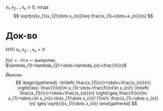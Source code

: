 $x_{1}, x_{2}\dots, x_{n}\geq 0$, тогда 
$$
\sqrt[n]{x_{1}x_{2}\dots x_{n}}\leq \frac{x_{1}+\dots+x_{n}}{n}
$$
# Док-во

НУО $x_{1}, x_{2}\dots, x_{n}>0$

$f(x)=-\ln x$ — выпуклая, $\lambda_{1}=\lambda_{2}=\dots=\lambda_{n}=\frac{1}{n}$

Йенсен: 
$$
\begin{gathered}
-\ln\left( \frac{x_{1}}{n}+\dots+\frac{x_{n}}{n} \right)\leq -\frac{1}{n}\ln x_{1}-\dots-\frac{1}{n}\ln x_{n}\\
\ln\left( \frac{x_{1}}{n}+\dots+\frac{x_{n}}{n} \right)\geq \frac{1}{n}(\ln x_{1}+\dots+\ln x_{n})=\ln(x_{1}\dots x_{n})^{1/n}\\
\frac{x_{1}+\dots x_{n}}{n} \geq \sqrt[n]{x_{1}\dots x_{n}}
\end{gathered}
$$